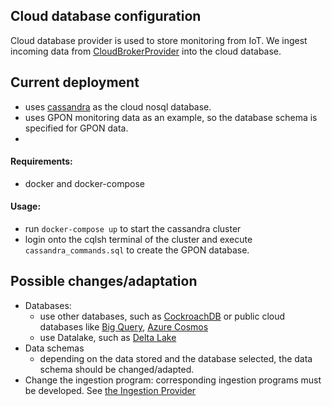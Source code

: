 ## Cloud database configuration
Cloud database provider is used to store monitoring from IoT. We ingest  incoming data from [CloudBrokerProvider](../CloudBrokerProvider) into the cloud database.

## Current deployment

* uses [cassandra](https://cassandra.apache.org) as the cloud nosql database.
* uses GPON monitoring data as an example, so the database schema is specified for GPON data.
*
#### Requirements:
* docker and docker-compose

#### Usage:
* run `docker-compose up` to start the cassandra cluster
* login onto the cqlsh terminal of the cluster and execute `cassandra_commands.sql` to create the GPON database.

## Possible changes/adaptation

* Databases:
  - use other databases, such as [CockroachDB](https://www.cockroachlabs.com/) or public cloud databases like [Big Query](https://cloud.google.com/bigquery), [Azure Cosmos](https://azure.microsoft.com/en-us/services/cosmos-db/)
  - use Datalake, such as [Delta Lake](https://delta.io/)
* Data schemas
  - depending on the data stored and the database selected, the data schema should be changed/adapted.
* Change the ingestion program: corresponding ingestion programs must be developed. See [the Ingestion Provider](../CloudIngestorProvider)
